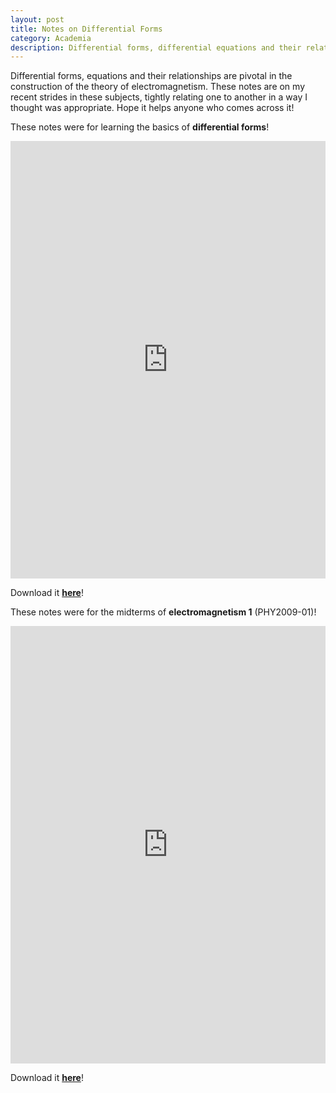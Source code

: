 ```yaml
---
layout: post
title: Notes on Differential Forms
category: Academia
description: Differential forms, differential equations and their relationship are pivotal in the construction of the theory of electromagnetism. These notes record my recent strides in these subjects, tightly relating one to another in a way I thought was appropriate. Hope it helps anyone who comes across it!  
---
```


Differential forms, equations and their relationships are pivotal in the construction of the theory of electromagnetism. These notes are on my recent strides in these subjects, tightly relating one to another in a way I thought was appropriate. Hope it helps anyone who comes across it! 

These notes were for learning the basics of **differential forms**!

<iframe src="https://drive.google.com/file/d/1jusqdIjoVnIS0_3TrR0w2SsJUkX6RTmN/view?usp=drive_link" style="width:100%; height:700px;" frameborder="0"></iframe>

Download it <a href="/Mathematics__Differential_Forms.pdf">**here**</a>!

These notes were for the midterms of **electromagnetism 1** (PHY2009-01)! 

<iframe src="https://drive.google.com/file/d/1kgo-0bY71gVfCH4aZAid5NJIP8PCQX8m/view?usp=drive_link" style="width:100%; height:700px;" frameborder="0"></iframe>

Download it <a href="/Physics__Differential_Equations_in_Electromagnetism.pdf">**here**</a>!

<p>&nbsp;&nbsp;&nbsp;&nbsp;&nbsp;</p>
